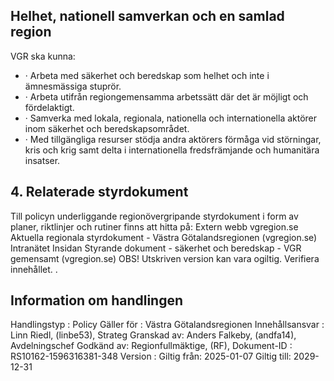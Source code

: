 ##  Helhet, nationell samverkan och en samlad region
VGR ska kunna:
- · Arbeta med säkerhet och beredskap som helhet och inte i ämnesmässiga stuprör.
- · Arbeta utifrån regiongemensamma arbetssätt där det är möjligt och fördelaktigt.
- · Samverka med lokala, regionala, nationella och internationella aktörer inom säkerhet och beredskapsområdet.
- · Med tillgängliga resurser stödja andra aktörers förmåga vid störningar, kris och krig samt delta i internationella fredsfrämjande och humanitära insatser.
## 4. Relaterade styrdokument
Till policyn underliggande regionövergripande styrdokument i form av planer, riktlinjer och rutiner finns att hitta på:
Extern webb vgregion.se Aktuella regionala styrdokument - Västra Götalandsregionen (vgregion.se)
Intranätet Insidan Styrande dokument - säkerhet och beredskap - VGR gemensamt (vgregion.se)
OBS! Utskriven version kan vara ogiltig. Verifiera innehållet. .
## Information om handlingen
Handlingstyp
: Policy
Gäller för
: Västra Götalandsregionen
Innehållsansvar
: Linn Riedl, (linbe53), Strateg
Granskad av:
Anders Falkeby, (andfa14), Avdelningschef
Godkänd av:
Regionfullmäktige, (RF),
Dokument-ID
: RS10162-1596316381-348
Version
: 
Giltig från:
2025-01-07
Giltig till:
2029-12-31